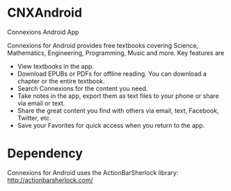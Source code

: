 CNXAndroid
==========

Connexions Android App

Connexions for Android provides free textbooks covering Science, Mathematics, Engineering, Programming, Music and more. Key features are
- View textbooks in the app.
- Download EPUBs or PDFs for offline reading. You can download a chapter or the entire textbook.
- Search Connexions for the content you need.
- Take notes in the app, export them as text files to your phone or share via email or text.
- Share the great content you find with others via email, text, Facebook, Twitter, etc.
- Save your Favorites for quick access when you return to the app.

Dependency
==========
Connexions for Android uses the ActionBarSherlock library: http://actionbarsherlock.com/